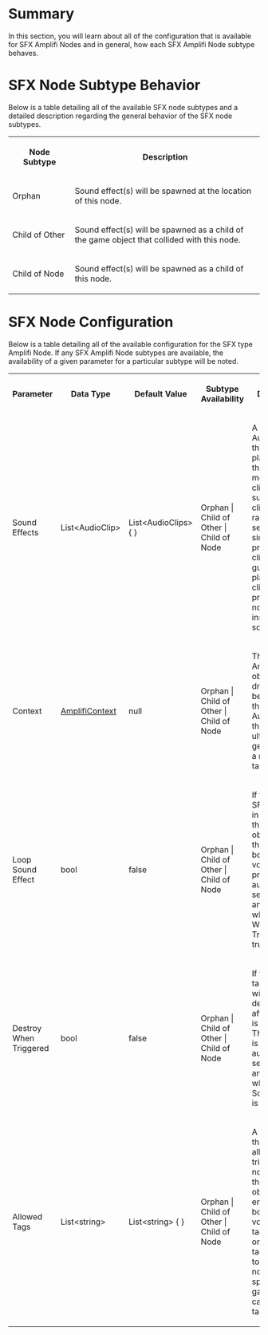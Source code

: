 Summary
=======

In this section, you will learn about all of the configuration that is available for SFX Amplifi Nodes and in general, how each SFX Amplifi Node subtype behaves.

SFX Node Subtype Behavior
=========================

Below is a table detailing all of the available SFX node subtypes and a detailed description regarding the general behavior of the SFX node subtypes.

<table data-table-width="760" data-layout="default" data-local-id="01534237-8e2b-4033-aa0e-d4e382a8d681" class="confluenceTable"><colgroup><col style="width: 160.0px;"><col style="width: 599.0px;"></colgroup><tbody><tr><th class="confluenceTh"><p><strong>Node Subtype</strong></p></th><th class="confluenceTh"><p><strong>Description</strong></p></th></tr><tr><td class="confluenceTd"><p>Orphan</p></td><td class="confluenceTd"><p>Sound effect(s) will be spawned at the location of this node.</p></td></tr><tr><td class="confluenceTd"><p>Child of Other</p></td><td class="confluenceTd"><p>Sound effect(s) will be spawned as a child of the game object that collided with this node.</p></td></tr><tr><td class="confluenceTd"><p>Child of Node</p></td><td class="confluenceTd"><p>Sound effect(s) will be spawned as a child of this node.</p></td></tr></tbody></table>

SFX Node Configuration
======================

Below is a table detailing all of the available configuration for the SFX type Amplifi Node. If any SFX Amplifi Node subtypes are available, the availability of a given parameter for a particular subtype will be noted.

<table data-table-width="1373" data-layout="default" data-local-id="932f4727-a3f6-428f-8ae5-ce617ba4b772" class="confluenceTable"><colgroup><col style="width: 186.0px;"><col style="width: 136.0px;"><col style="width: 157.0px;"><col style="width: 301.0px;"><col style="width: 577.0px;"></colgroup><tbody><tr><th class="confluenceTh"><p><strong>Parameter</strong></p></th><th class="confluenceTh"><p><strong>Data Type</strong></p></th><th class="confluenceTh"><p><strong>Default Value</strong></p></th><th class="confluenceTh"><p><strong>Subtype Availability</strong></p></th><th class="confluenceTh"><p><strong>Description</strong></p></th></tr><tr><td class="confluenceTd"><p>Sound Effects</p></td><td class="confluenceTd"><p>List&lt;AudioClip&gt;</p></td><td class="confluenceTd"><p>List&lt;AudioClips&gt; { }</p></td><td class="confluenceTd"><p>Orphan | Child of Other | Child of Node</p></td><td class="confluenceTd"><p>A list of AudioClips that can be played from this Node. If more than one clip is supplied, a clip is randomly selected. If a single clip is provided, that clip is guaranteed to play. If no clips are provided, this node will not instance any sound effects.</p></td></tr><tr><td class="confluenceTd"><p>Context</p></td><td class="confluenceTd"><p><a href="../Amplifi_Context_Configuration/Amplifi-Context-Configuration_29852062.md" data-linked-resource-id="29852062" data-linked-resource-version="3" data-linked-resource-type="page">AmplifiContext</a></p></td><td class="confluenceTd"><p>null</p></td><td class="confluenceTd"><p>Orphan | Child of Other | Child of Node</p></td><td class="confluenceTd"><p>The AmplifiContext object that will drive the behavior of the AudioSources that are ultimately generated as a result of the target node.</p></td></tr><tr><td class="confluenceTd"><p>Loop Sound Effect</p></td><td class="confluenceTd"><p>bool</p></td><td class="confluenceTd"><p>false</p></td><td class="confluenceTd"><p>Orphan | Child of Other | Child of Node</p></td><td class="confluenceTd"><p>If true, the SFX will play in a loop until the game object exits the nodes bounding volume. This property is automatically set to false and disabled when ‘Destroy When Triggered’ is true.</p></td></tr><tr><td class="confluenceTd"><p>Destroy When Triggered</p></td><td class="confluenceTd"><p>bool</p></td><td class="confluenceTd"><p>false</p></td><td class="confluenceTd"><p>Orphan | Child of Other | Child of Node</p></td><td class="confluenceTd"><p>If true, the target node will be destroyed after the SFX is generated. This property is automatically set to false and disabled when ‘Loop Sound Effect’ is true.</p></td></tr><tr><td class="confluenceTd"><p>Allowed Tags</p></td><td class="confluenceTd"><p>List&lt;string&gt;</p></td><td class="confluenceTd"><p>List&lt;string&gt; { }</p></td><td class="confluenceTd"><p>Orphan | Child of Other | Child of Node</p></td><td class="confluenceTd"><p>A list of tags that are allowed to trigger this node, given that the game object that enters the bounding volume is tagged with one of the tags supplied to this list. If no tags are specified, any game object can trigger the target node.</p></td></tr></tbody></table>